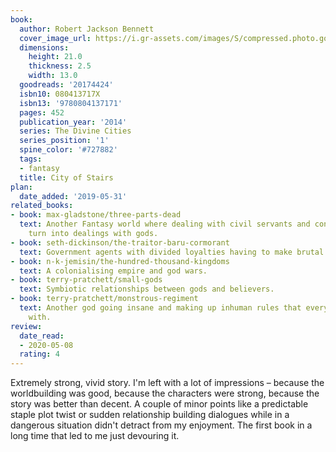 ```yaml
---
book:
  author: Robert Jackson Bennett
  cover_image_url: https://i.gr-assets.com/images/S/compressed.photo.goodreads.com/books/1394545220l/20174424.jpg
  dimensions:
    height: 21.0
    thickness: 2.5
    width: 13.0
  goodreads: '20174424'
  isbn10: 080413717X
  isbn13: '9780804137171'
  pages: 452
  publication_year: '2014'
  series: The Divine Cities
  series_position: '1'
  spine_color: '#727882'
  tags:
  - fantasy
  title: City of Stairs
plan:
  date_added: '2019-05-31'
related_books:
- book: max-gladstone/three-parts-dead
  text: Another Fantasy world where dealing with civil servants and contracts can
    turn into dealings with gods.
- book: seth-dickinson/the-traitor-baru-cormorant
  text: Government agents with divided loyalties having to make brutal decisions.
- book: n-k-jemisin/the-hundred-thousand-kingdoms
  text: A colonialising empire and god wars.
- book: terry-pratchett/small-gods
  text: Symbiotic relationships between gods and believers.
- book: terry-pratchett/monstrous-regiment
  text: Another god going insane and making up inhuman rules that everybody goes along
    with.
review:
  date_read:
  - 2020-05-08
  rating: 4
---
```


Extremely strong, vivid story. I'm left with a lot of impressions – because the worldbuilding was good, because the
characters were strong, because the story was better than decent. A couple of minor points like a predictable staple
plot twist or sudden relationship building dialogues while in a dangerous situation didn't detract from my enjoyment.
The first book in a long time that led to me just devouring it.
